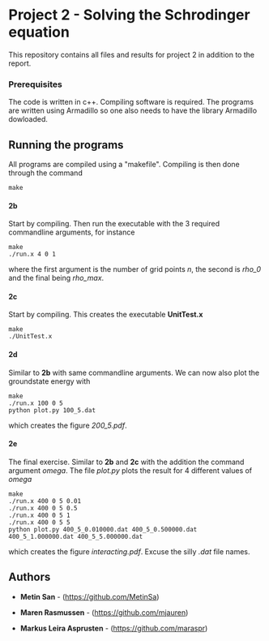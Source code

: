 # Project 2 - Solving the Schrodinger equation

This repository contains all files and results for project 2 in addition to the report.

### Prerequisites

The code is written in c++. Compiling software is required. The programs are written using Armadillo so one also needs to have the library Armadillo dowloaded.

## Running the programs

All programs are compiled using a "makefile". Compiling is then done through the command
```
make
```

#### 2b

Start by compiling.
Then run the executable with the 3 required commandline arguments, for instance
```
make
./run.x 4 0 1
```
where the first argument is the number of grid points *n*, the second is *rho_0* and the final being *rho_max*. 

#### 2c

Start by compiling. This creates the executable **UnitTest.x**
```
make
./UnitTest.x
```

#### 2d

Similar to **2b** with same commandline arguments. We can now also plot the groundstate energy with
```
make
./run.x 100 0 5
python plot.py 100_5.dat
```
which creates the figure *200_5.pdf*.


#### 2e

The final exercise. Similar to **2b** and **2c** with the addition the command argument *omega*. The file *plot.py* plots the result for 4 different values of *omega*
```
make
./run.x 400 0 5 0.01
./run.x 400 0 5 0.5
./run.x 400 0 5 1
./run.x 400 0 5 5
python plot.py 400_5_0.010000.dat 400_5_0.500000.dat 400_5_1.000000.dat 400_5_5.000000.dat 
```
which creates the figure *interacting.pdf*. Excuse the silly *.dat* file names.



## Authors

* **Metin San** - (https://github.com/MetinSa)

* **Maren Rasmussen** - (https://github.com/mjauren)

* **Markus Leira Asprusten** - (https://github.com/maraspr)
